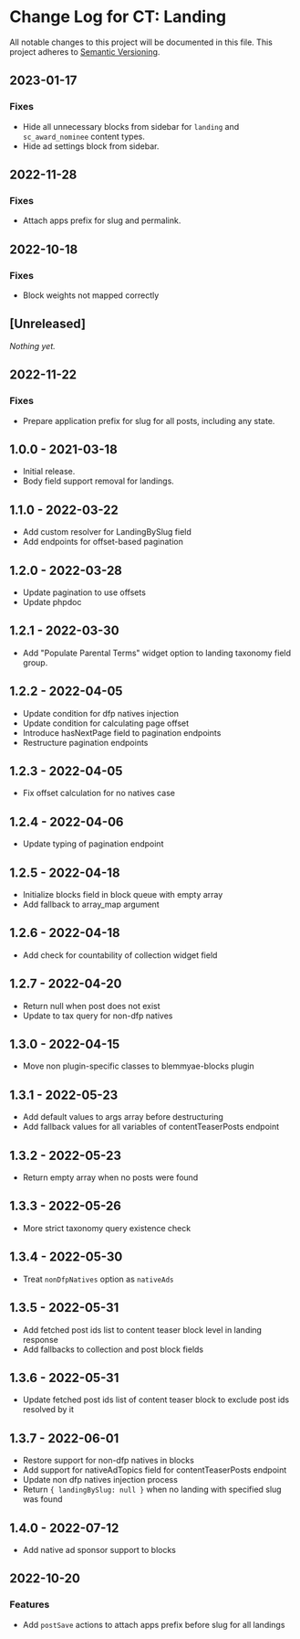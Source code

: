 # Change Log for CT: Landing

All notable changes to this project will be documented in this file.
This project adheres to [Semantic Versioning](http://semver.org/).

## 2023-01-17
### Fixes
- Hide all unnecessary blocks from sidebar for `landing` and `sc_award_nominee` content types.
- Hide ad settings block from sidebar.

## 2022-11-28
### Fixes
* Attach apps prefix for slug and permalink.

## 2022-10-18
### Fixes
- Block weights not mapped correctly

## [Unreleased]

_Nothing yet._

## 2022-11-22
### Fixes
* Prepare application prefix for slug for all posts, including any state.

## 1.0.0 - 2021-03-18

* Initial release.
* Body field support removal for landings.

[1.0.0]: https://github.com/cra-repo/ct-landing/1.0.0...HEAD

## 1.1.0 - 2022-03-22

* Add custom resolver for LandingBySlug field
* Add endpoints for offset-based pagination

## 1.2.0 - 2022-03-28

* Update pagination to use offsets
* Update phpdoc

## 1.2.1 - 2022-03-30

* Add "Populate Parental Terms" widget option to landing taxonomy field group.

## 1.2.2 - 2022-04-05

* Update condition for dfp natives injection
* Update condition for calculating page offset
* Introduce hasNextPage field to pagination endpoints
* Restructure pagination endpoints

## 1.2.3 - 2022-04-05

* Fix offset calculation for no natives case

## 1.2.4 - 2022-04-06

* Update typing of pagination endpoint

## 1.2.5 - 2022-04-18

* Initialize blocks field in block queue with empty array
* Add fallback to array_map argument

## 1.2.6 - 2022-04-18

* Add check for countability of collection widget field

## 1.2.7 - 2022-04-20

* Return null when post does not exist
* Update to tax query for non-dfp natives

## 1.3.0 - 2022-04-15

* Move non plugin-specific classes to blemmyae-blocks plugin

## 1.3.1 - 2022-05-23

* Add default values to args array before destructuring
* Add fallback values for all variables of contentTeaserPosts endpoint

## 1.3.2 - 2022-05-23

* Return empty array when no posts were found

## 1.3.3 - 2022-05-26

* More strict taxonomy query existence check

## 1.3.4 - 2022-05-30

* Treat `nonDfpNatives` option as `nativeAds`

## 1.3.5 - 2022-05-31

* Add fetched post ids list to content teaser block level in landing response
* Add fallbacks to collection and post block fields

## 1.3.6 - 2022-05-31

* Update fetched post ids list of content teaser block to exclude post ids resolved by it

## 1.3.7 - 2022-06-01

* Restore support for non-dfp natives in blocks
* Add support for nativeAdTopics field for contentTeaserPosts endpoint
* Update non dfp natives injection process
* Return `{ landingBySlug: null }` when no landing with specified slug was found

## 1.4.0 - 2022-07-12

* Add native ad sponsor support to blocks

## 2022-10-20

### Features

* Add `postSave` actions to attach apps prefix before slug for all landings
